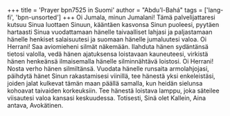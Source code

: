 +++
title = 'Prayer bpn7525 in Suomi'
author = "Abdu'l-Bahá"
tags = ['lang-fi', 'bpn-unsorted']
+++
Oi Jumala, minun Jumalani! Tämä palvelijattaresi kutsuu Sinua luottaen Sinuun, kääntäen kasvonsa Sinun puoleesi, pyytäen hartaasti Sinua vuodattamaan hänelle taivaalliset lahjasi ja paljastamaan hänelle henkiset salaisuutesi ja suomaan hänelle jumaluutesi valoa.
Oi Herrani! Saa aviomieheni silmät näkemään. Ilahduta hänen sydäntänsä tietosi valolla, vedä hänen ajatuksensa loistavaan kauneuteesi, virkistä hänen henkeänsä ilmaisemalla hänelle silminnähtävä loistosi.
Oi Herrani! Nosta verho hänen silmiltänsä. Vuodata hänelle runsaita armolahjojasi, päihdytä hänet Sinun rakastamisesi viinillä, tee hänestä yksi enkeleistäsi,  joiden jalat kulkevat tämän maan päällä samalla, kun heidän sielunsa kohoavat taivaiden korkeuksiin. Tee hänestä loistava lamppu, joka säteilee viisautesi valoa kansasi keskuudessa.
Totisesti, Sinä olet Kallein, Aina antava, Avokätinen.

